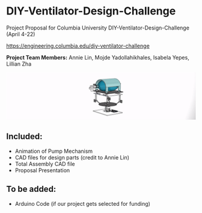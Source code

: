 # DIY-Ventilator-Design-Challenge
Project Proposal for Columbia University DIY-Ventilator-Design-Challenge (April 4-22)

https://engineering.columbia.edu/diy-ventilator-challenge

**Project Team Members:** Annie Lin, Mojde Yadollahikhales, Isabela Yepes, Lillian Zha 

![](animation.gif)

## Included: 

- Animation of Pump Mechanism 
- CAD files for design parts (credit to Annie Lin)
- Total Assembly CAD file
- Proposal Presentation


## To be added: 

- Arduino Code (if our project gets selected for funding)
